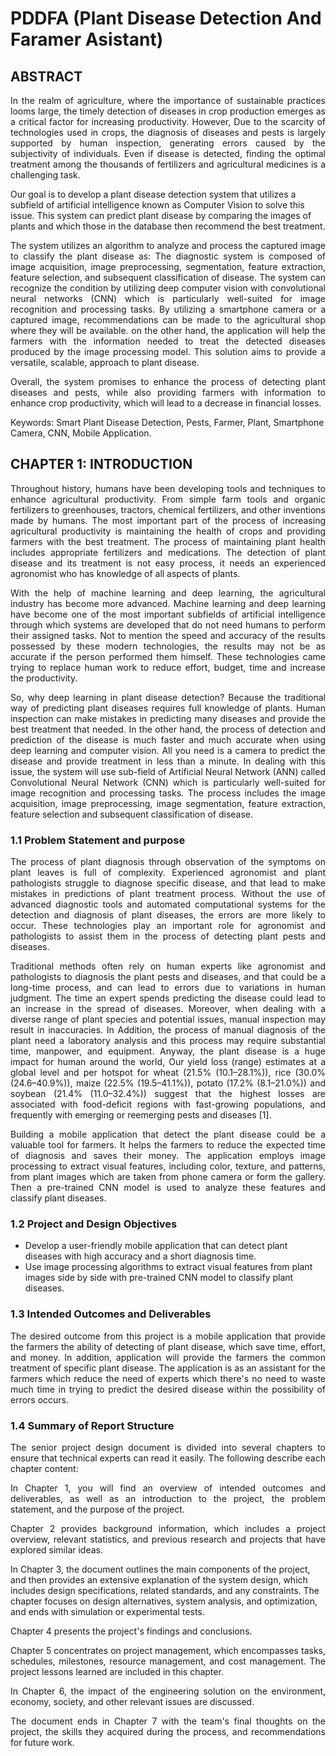 # PDDFA (Plant Disease Detection And Faramer Asistant)


## ABSTRACT
<p align="justify">
In the realm of agriculture, where the importance of sustainable practices looms large, the timely detection of diseases in crop production emerges as a critical factor for increasing productivity. However, Due to the scarcity of technologies used in crops, the diagnosis of diseases and pests is largely supported by human inspection, generating errors caused by the subjectivity of individuals. Even if disease is detected, finding the optimal treatment among the thousands of fertilizers and agricultural medicines is a challenging task.
</p>
Our goal is to develop a plant disease detection system that utilizes a subfield of artificial intelligence known as Computer Vision to solve this issue. This system can predict plant disease by comparing the images of plants and which those in the database then recommend the best treatment.
</p>
<p align="justify">
The system utilizes an algorithm to analyze and process the captured image to classify the plant disease as: The diagnostic system is composed of image acquisition, image preprocessing, segmentation, feature extraction, feature selection, and subsequent classification of disease. The system can recognize the condition by utilizing deep computer vision with convolutional neural networks (CNN) which is particularly well-suited for image recognition and processing tasks.
By utilizing a smartphone camera or a captured image, recommendations can be made to the agricultural shop where they will be available. on the other hand, the application will help the farmers with the information needed to treat the detected diseases produced by the image processing model. This solution aims to provide a versatile, scalable, approach to plant disease.
</p>

<p align="justify">
Overall, the system promises to enhance the process of detecting plant diseases and pests, while also providing farmers with information to enhance crop productivity, which will lead to a decrease in financial losses.
</p>

Keywords: Smart Plant Disease Detection, Pests, Farmer, Plant, Smartphone Camera, CNN, Mobile Application. 

## CHAPTER 1: INTRODUCTION


<p align="justify">
Throughout history, humans have been developing tools and techniques to enhance agricultural productivity. From simple farm tools and organic fertilizers to greenhouses, tractors, chemical fertilizers, and other inventions made by humans. The most important part of the process of increasing agricultural productivity is maintaining the health of crops and providing farmers with the best treatment. The process of maintaining plant health includes appropriate fertilizers and medications. The detection of plant disease and its treatment is not easy process, it needs an experienced agronomist who has knowledge of all aspects of plants. 
</p>
<p align="justify">
With the help of machine learning and deep learning, the agricultural industry has become more advanced. Machine learning and deep learning have become one of the most important subfields of artificial intelligence through which systems are developed that do not need humans to perform their assigned tasks. Not to mention the speed and accuracy of the results possessed by these modern technologies, the results may not be as accurate if the person performed them himself. These technologies came trying to replace human work to reduce effort, budget, time and increase the productivity.
</p>
<p align="justify">
So, why deep learning in plant disease detection? Because the traditional way of predicting plant diseases requires full knowledge of plants. Human inspection can make mistakes in predicting many diseases and provide the best treatment that needed. In the other hand, the process of detection and prediction of the disease is much faster and much accurate when using deep learning and computer vision. All you need is a camera to predict the disease and provide treatment in less than a minute. In dealing with this issue, the system will use sub-field of Artificial Neural Network (ANN) called Convolutional Neural Network (CNN) which is particularly well-suited for image recognition and processing tasks. The process includes the image acquisition, image preprocessing, image segmentation, feature extraction, feature selection and subsequent classification of disease.
</p>


### 1.1 Problem Statement and purpose
<p align="justify">
The process of plant diagnosis through observation of the symptoms on plant leaves is full of complexity. Experienced agronomist and plant pathologists struggle to diagnose specific disease, and that lead to make mistakes in predictions of plant treatment process. Without the use of advanced diagnostic tools and automated computational systems for the detection and diagnosis of plant diseases, the errors are more likely to occur. These technologies play an important role for agronomist and pathologists to assist them in the process of detecting plant pests and diseases. 
</p>
<p align="justify">
Traditional methods often rely on human experts like agronomist and pathologists to diagnosis the plant pests and diseases, and that could be a long-time process, and can lead to errors due to variations in human judgment. The time an expert spends predicting the disease could lead to an increase in the spread of diseases. Moreover, when dealing with a diverse range of plant species and potential issues, manual inspection may result in inaccuracies. In Addition, the process of manual diagnosis of the plant need a laboratory analysis and this process may require substantial time, manpower, and equipment. Anyway, the plant disease is a huge impact for human around the world,  Our yield loss (range) estimates at a global level and per hotspot for wheat (21.5% (10.1–28.1%)), rice (30.0% (24.6–40.9%)), maize (22.5% (19.5–41.1%)), potato (17.2% (8.1–21.0%)) and soybean (21.4% (11.0–32.4%)) suggest that the highest losses are associated with food-deficit regions with fast-growing populations, and frequently with emerging or reemerging pests and diseases [1].
</p>

<p align="justify">
Building a mobile application that detect the plant disease could be a valuable tool for farmers. It helps the farmers to reduce the expected time of diagnosis and saves their money. The application employs image processing to extract visual features, including color, texture, and patterns, from plant images which are taken from phone camera or form the gallery. Then a pre-trained CNN model is used to analyze these features and classify plant diseases. 
</p>


### 1.2 Project and Design Objectives
* Develop a user-friendly mobile application that can detect plant diseases with high accuracy and a short diagnosis time. 
* Use image processing algorithms to extract visual features from plant images side by side with pre-trained CNN model to classify plant diseases.

### 1.3 Intended Outcomes and Deliverables 
<p align="justify">
The desired outcome from this project is a mobile application that provide the farmers the ability of detecting of plant disease, which save time, effort, and money. In addition, application will provide the farmers the common treatment of specific plant disease. The application is as an assistant for the farmers which reduce the need of experts which there's no need to waste much time in trying to predict the desired disease within the possibility of errors occurs.
</p>



### 1.4	Summary of Report Structure
<p align="justify">
The senior project design document is divided into several chapters to ensure that technical experts can read it easily. The following describe each chapter content:
</p>
<p align="justify">
In Chapter 1, you will find an overview of intended outcomes and deliverables, as well as an introduction to the project, the problem statement, and the purpose of the project.
</p>
<p align="justify">
Chapter 2 provides background information, which includes a project overview, relevant statistics, and previous research and 
projects that have explored similar ideas.
</p>
<p align="justify">

In Chapter 3, the document outlines the main components of the project, and then provides an extensive explanation of the system design, which includes design specifications, related standards, and any constraints. The chapter focuses on design alternatives, system analysis, and optimization, and ends with simulation or experimental tests.
</p>
<p align="justify">
Chapter 4 presents the project's findings and conclusions. 
</p>
<p align="justify">
Chapter 5 concentrates on project management, which encompasses tasks, schedules, milestones, resource management, and cost 
management. The project lessons learned are included in this chapter.
</p>
<p align="justify">
In Chapter 6, the impact of the engineering solution on the environment, economy, society, and other relevant issues are discussed.
</p>
<p align="justify">
The document ends in Chapter 7 with the team's final thoughts on the project, the skills they acquired during the process, and recommendations for future work.
</p>

